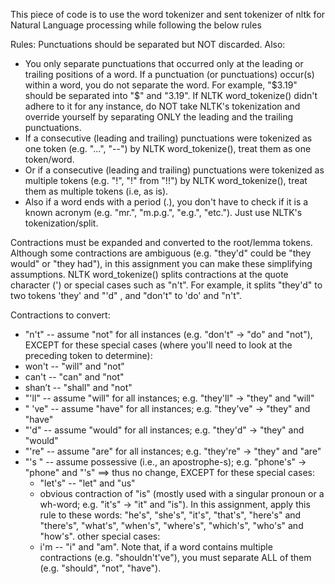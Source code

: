 This piece of code is to use the word tokenizer and sent tokenizer of nltk for Natural Language processing while following the below rules

Rules:
Punctuations should be separated but NOT discarded. Also:
- You only separate punctuations that occurred only at the leading or trailing positions of a word. If a punctuation (or punctuations) occur(s) within a word, you do not separate the word. For example, "$3.19" should be separated into "$" and "3.19". If NLTK word_tokenize() didn't adhere to it for any instance, do NOT take NLTK's tokenization and override yourself by separating ONLY the leading and the trailing punctuations.
- If a consecutive (leading and trailing) punctuations were tokenized as one token (e.g. "...", "--") by NLTK word_tokenize(), treat them as one token/word.
- Or if a consecutive (leading and trailing) punctuations were tokenized as multiple tokens (e.g. "!", "!" from "!!") by NLTK word_tokenize(), treat them as multiple tokens (i.e, as is).
- Also if a word ends with a period (.), you don't have to check if it is a known acronym (e.g. "mr.", "m.p.g.", "e.g.", "etc."). Just use NLTK's tokenization/split.

Contractions must be expanded and converted to the root/lemma tokens. Although some contractions are ambiguous (e.g. "they'd" could be "they would" or "they had"), in this assignment you can make these simplifying assumptions.
NLTK word_tokenize() splits contractions at the quote character (') or special cases such as "n't". For example, it splits "they'd" to two tokens 'they' and "'d" , and "don't" to 'do' and "n't".

Contractions to convert:
- "n't" -- assume "not" for all instances (e.g. "don't" -> "do" and "not"), EXCEPT for these special cases (where you'll need to look at the preceding token to determine):
- won't -- "will" and "not"
- can't -- "can" and "not"
- shan’t -- "shall" and "not"
- "'ll" -- assume "will" for all instances; e.g. "they'll" -> "they" and "will"
- " 've" -- assume "have" for all instances; e.g. "they've" -> "they" and "have"
- "'d" -- assume "would" for all instances; e.g. "they'd" -> "they" and "would"
- "'re" -- assume "are" for all instances; e.g. "they're" -> "they" and "are"
- "'s " -- assume possessive (i.e., an apostrophe-s); e.g. "phone's" -> "phone" and "'s" ==> thus no change, EXCEPT for these special cases:
  - "let's" -- "let" and "us"
  - obvious contraction of "is" (mostly used with a singular pronoun or a wh-word; e.g. "it's" -> "it" and "is"). In this assignment, apply this rule to these words: "he's", "she's", "it's", "that's", "here's" and "there's", "what's", "when's", "where's", "which's", "who's" and "how's".
other special cases:
  - i'm -- "i" and "am".
Note that, if a word contains multiple contractions (e.g. "shouldn't've"), you must separate ALL of them (e.g. "should", "not", "have").
